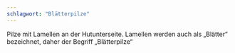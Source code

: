 ```yaml
---
schlagwort: "Blätterpilze"
---
```

Pilze mit Lamellen an der Hutunterseite. Lamellen werden auch als „Blätter“ bezeichnet, daher der Begriff „Blätterpilze“

